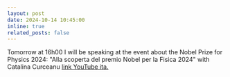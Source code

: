 ```yaml
---
layout: post
date: 2024-10-14 10:45:00
inline: true
related_posts: false
---
```

Tomorrow at 16h00 I will be speaking at the event about the Nobel Prize for Physics 2024: "Alla scoperta del premio Nobel per la Fisica 2024" with Catalina Curceanu [link YouTube ita.](https://www.youtube.com/watch?v=5x5dFKAm6Jk)